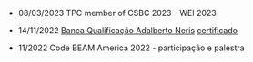 - 08/03/2023 TPC member of CSBC 2023 - WEI 2023

- 14/11/2022 [Banca Qualificação Adalberto Neris](https://mail.google.com/mail/u/0/?tab=rm&ogbl#search/adalberto/FMfcgzGqRGbwZWxFwzDZKFBmQbGvBxnF) [certificado](https://mail.google.com/mail/u/0/?tab=rm&ogbl#inbox/FMfcgzGqRGbwZWxFwzDZKFBmQbGvBxnF)
- 11/2022 Code BEAM America 2022 - participação e palestra
